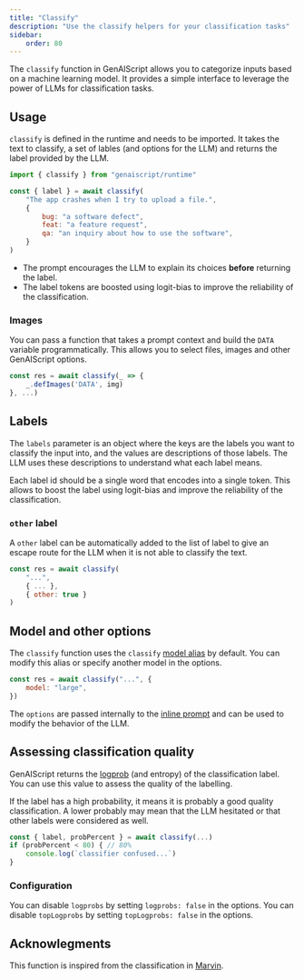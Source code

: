 ```yaml
---
title: "Classify"
description: "Use the classify helpers for your classification tasks"
sidebar:
    order: 80
---
```


The `classify` function in GenAIScript allows you to categorize inputs based on a machine learning model.
It provides a simple interface to leverage the power of LLMs for classification tasks.

## Usage

`classify` is defined in the runtime and needs to be imported. It takes the text to classify, a set of lables (and options for the LLM)
and returns the label provided by the LLM.

```js
import { classify } from "genaiscript/runtime"

const { label } = await classify(
    "The app crashes when I try to upload a file.",
    {
        bug: "a software defect",
        feat: "a feature request",
        qa: "an inquiry about how to use the software",
    }
)
```

- The prompt encourages the LLM to explain its choices **before** returning the label.
- The label tokens are boosted using logit-bias to improve the reliability of the classification.

### Images

You can pass a function that takes a prompt context
and build the `DATA` variable programmatically.
This allows you to select files, images and other GenAIScript options.

```js
const res = await classify(_ => {
    _.defImages('DATA', img)
}, ...)
```

## Labels

The `labels` parameter is an object where the keys are the labels you want to classify the input into, and the values are descriptions of those labels. The LLM uses these descriptions to understand what each label means.

Each label id should be a single word that encodes into a single token. This allows to boost the label using logit-bias and improve the reliability of the classification.

### `other` label

A `other` label can be automatically added to the list
of label to give an escape route for the LLM when it is not able to classify the text.

```js
const res = await classify(
    "...",
    { ... },
    { other: true }
)
```

## Model and other options

The `classify` function uses the `classify` [model alias](/genaiscript/reference/scripts/model-aliases) by default.
You can modify this alias or specify another model in the options.

```js
const res = await classify("...", {
    model: "large",
})
```

The `options` are passed internally to the [inline prompt](/genaiscript/reference/scripts/inline-prompt) and can be used to modify the behavior of the LLM.

## Assessing classification quality

GenAIScript returns the [logprob](/genaiscript/reference/scripts/logprobs) (and entropy) of the classification label. You can use this value to assess the quality of the labelling.

If the label has a high probability, it means it is probably a good quality classification. A lower probably may mean that the LLM
hesitated or that other labels were considered as well.

```js
const { label, probPercent } = await classify(...)
if (probPercent < 80) { // 80%
    console.log(`classifier confused...`)
}
```

### Configuration

You can disable `logprobs` by setting `logprobs: false` in the options. You can disable `topLogprobs` by setting `topLogprobs: false` in the options.

## Acknowlegments

This function is inspired from the classification in [Marvin](https://www.askmarvin.ai/docs/text/classification/).
